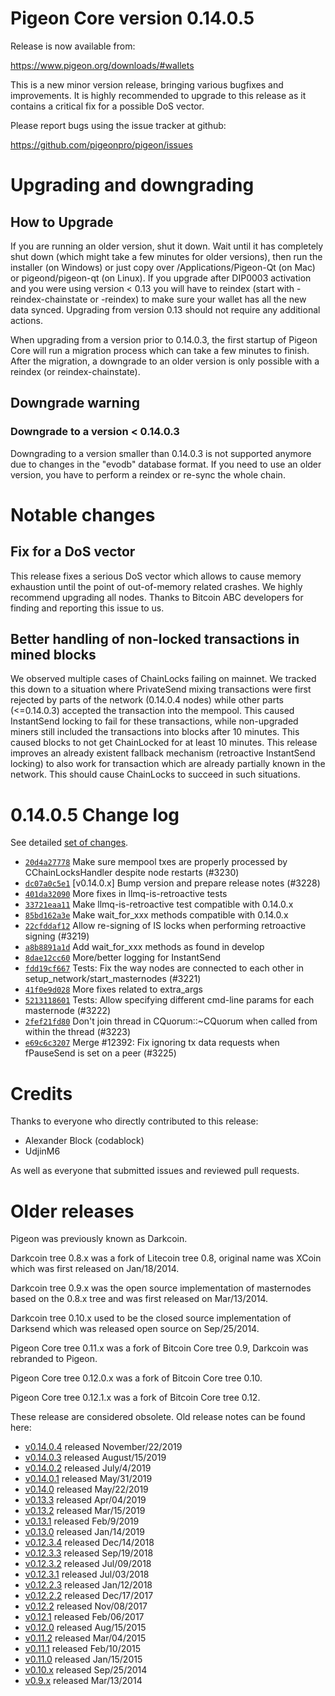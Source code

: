Pigeon Core version 0.14.0.5
==========================

Release is now available from:

  <https://www.pigeon.org/downloads/#wallets>

This is a new minor version release, bringing various bugfixes and improvements.
It is highly recommended to upgrade to this release as it contains a critical
fix for a possible DoS vector.

Please report bugs using the issue tracker at github:

  <https://github.com/pigeonpro/pigeon/issues>


Upgrading and downgrading
=========================

How to Upgrade
--------------

If you are running an older version, shut it down. Wait until it has completely
shut down (which might take a few minutes for older versions), then run the
installer (on Windows) or just copy over /Applications/Pigeon-Qt (on Mac) or
pigeond/pigeon-qt (on Linux). If you upgrade after DIP0003 activation and you were
using version < 0.13 you will have to reindex (start with -reindex-chainstate
or -reindex) to make sure your wallet has all the new data synced. Upgrading from
version 0.13 should not require any additional actions.

When upgrading from a version prior to 0.14.0.3, the
first startup of Pigeon Core will run a migration process which can take a few minutes
to finish. After the migration, a downgrade to an older version is only possible with
a reindex (or reindex-chainstate).

Downgrade warning
-----------------

### Downgrade to a version < 0.14.0.3

Downgrading to a version smaller than 0.14.0.3 is not supported anymore due to changes
in the "evodb" database format. If you need to use an older version, you have to perform
a reindex or re-sync the whole chain.

Notable changes
===============

Fix for a DoS vector
--------------------

This release fixes a serious DoS vector which allows to cause memory exhaustion until the point of
out-of-memory related crashes. We highly recommend upgrading all nodes. Thanks to Bitcoin ABC
developers for finding and reporting this issue to us.

Better handling of non-locked transactions in mined blocks
----------------------------------------------------------

We observed multiple cases of ChainLocks failing on mainnet. We tracked this down to a situation where
PrivateSend mixing transactions were first rejected by parts of the network (0.14.0.4 nodes) while other parts
(<=0.14.0.3) accepted the transaction into the mempool. This caused InstantSend locking to fail for these
transactions, while non-upgraded miners still included the transactions into blocks after 10 minutes.
This caused blocks to not get ChainLocked for at least 10 minutes. This release improves an already existent
fallback mechanism (retroactive InstantSend locking) to also work for transaction which are already partially
known in the network. This should cause ChainLocks to succeed in such situations.

0.14.0.5 Change log
===================

See detailed [set of changes](https://github.com/pigeonpro/pigeon/compare/v0.14.0.4...pigeonpro:v0.14.0.5).

- [`20d4a27778`](https://github.com/pigeonpro/pigeon/commit/dc07a0c5e1) Make sure mempool txes are properly processed by CChainLocksHandler despite node restarts (#3230)
- [`dc07a0c5e1`](https://github.com/pigeonpro/pigeon/commit/dc07a0c5e1) [v0.14.0.x] Bump version and prepare release notes (#3228)
- [`401da32090`](https://github.com/pigeonpro/pigeon/commit/401da32090) More fixes in llmq-is-retroactive tests
- [`33721eaa11`](https://github.com/pigeonpro/pigeon/commit/33721eaa11) Make llmq-is-retroactive test compatible with 0.14.0.x
- [`85bd162a3e`](https://github.com/pigeonpro/pigeon/commit/85bd162a3e) Make wait_for_xxx methods compatible with 0.14.0.x
- [`22cfddaf12`](https://github.com/pigeonpro/pigeon/commit/22cfddaf12) Allow re-signing of IS locks when performing retroactive signing (#3219)
- [`a8b8891a1d`](https://github.com/pigeonpro/pigeon/commit/a8b8891a1d) Add wait_for_xxx methods as found in develop
- [`8dae12cc60`](https://github.com/pigeonpro/pigeon/commit/8dae12cc60) More/better logging for InstantSend
- [`fdd19cf667`](https://github.com/pigeonpro/pigeon/commit/fdd19cf667) Tests: Fix the way nodes are connected to each other in setup_network/start_masternodes (#3221)
- [`41f0e9d028`](https://github.com/pigeonpro/pigeon/commit/41f0e9d028) More fixes related to extra_args
- [`5213118601`](https://github.com/pigeonpro/pigeon/commit/5213118601) Tests: Allow specifying different cmd-line params for each masternode (#3222)
- [`2fef21fd80`](https://github.com/pigeonpro/pigeon/commit/2fef21fd80) Don't join thread in CQuorum::~CQuorum when called from within the thread (#3223)
- [`e69c6c3207`](https://github.com/pigeonpro/pigeon/commit/e69c6c3207) Merge #12392: Fix ignoring tx data requests when fPauseSend is set on a peer (#3225)

Credits
=======

Thanks to everyone who directly contributed to this release:

- Alexander Block (codablock)
- UdjinM6

As well as everyone that submitted issues and reviewed pull requests.

Older releases
==============

Pigeon was previously known as Darkcoin.

Darkcoin tree 0.8.x was a fork of Litecoin tree 0.8, original name was XCoin
which was first released on Jan/18/2014.

Darkcoin tree 0.9.x was the open source implementation of masternodes based on
the 0.8.x tree and was first released on Mar/13/2014.

Darkcoin tree 0.10.x used to be the closed source implementation of Darksend
which was released open source on Sep/25/2014.

Pigeon Core tree 0.11.x was a fork of Bitcoin Core tree 0.9,
Darkcoin was rebranded to Pigeon.

Pigeon Core tree 0.12.0.x was a fork of Bitcoin Core tree 0.10.

Pigeon Core tree 0.12.1.x was a fork of Bitcoin Core tree 0.12.

These release are considered obsolete. Old release notes can be found here:

- [v0.14.0.4](https://github.com/pigeonpro/pigeon/blob/master/doc/release-notes/pigeon/release-notes-0.14.0.4.md) released November/22/2019
- [v0.14.0.3](https://github.com/pigeonpro/pigeon/blob/master/doc/release-notes/pigeon/release-notes-0.14.0.3.md) released August/15/2019
- [v0.14.0.2](https://github.com/pigeonpro/pigeon/blob/master/doc/release-notes/pigeon/release-notes-0.14.0.2.md) released July/4/2019
- [v0.14.0.1](https://github.com/pigeonpro/pigeon/blob/master/doc/release-notes/pigeon/release-notes-0.14.0.1.md) released May/31/2019
- [v0.14.0](https://github.com/pigeonpro/pigeon/blob/master/doc/release-notes/pigeon/release-notes-0.14.0.md) released May/22/2019
- [v0.13.3](https://github.com/pigeonpro/pigeon/blob/master/doc/release-notes/pigeon/release-notes-0.13.3.md) released Apr/04/2019
- [v0.13.2](https://github.com/pigeonpro/pigeon/blob/master/doc/release-notes/pigeon/release-notes-0.13.2.md) released Mar/15/2019
- [v0.13.1](https://github.com/pigeonpro/pigeon/blob/master/doc/release-notes/pigeon/release-notes-0.13.1.md) released Feb/9/2019
- [v0.13.0](https://github.com/pigeonpro/pigeon/blob/master/doc/release-notes/pigeon/release-notes-0.13.0.md) released Jan/14/2019
- [v0.12.3.4](https://github.com/pigeonpro/pigeon/blob/master/doc/release-notes/pigeon/release-notes-0.12.3.4.md) released Dec/14/2018
- [v0.12.3.3](https://github.com/pigeonpro/pigeon/blob/master/doc/release-notes/pigeon/release-notes-0.12.3.3.md) released Sep/19/2018
- [v0.12.3.2](https://github.com/pigeonpro/pigeon/blob/master/doc/release-notes/pigeon/release-notes-0.12.3.2.md) released Jul/09/2018
- [v0.12.3.1](https://github.com/pigeonpro/pigeon/blob/master/doc/release-notes/pigeon/release-notes-0.12.3.1.md) released Jul/03/2018
- [v0.12.2.3](https://github.com/pigeonpro/pigeon/blob/master/doc/release-notes/pigeon/release-notes-0.12.2.3.md) released Jan/12/2018
- [v0.12.2.2](https://github.com/pigeonpro/pigeon/blob/master/doc/release-notes/pigeon/release-notes-0.12.2.2.md) released Dec/17/2017
- [v0.12.2](https://github.com/pigeonpro/pigeon/blob/master/doc/release-notes/pigeon/release-notes-0.12.2.md) released Nov/08/2017
- [v0.12.1](https://github.com/pigeonpro/pigeon/blob/master/doc/release-notes/pigeon/release-notes-0.12.1.md) released Feb/06/2017
- [v0.12.0](https://github.com/pigeonpro/pigeon/blob/master/doc/release-notes/pigeon/release-notes-0.12.0.md) released Aug/15/2015
- [v0.11.2](https://github.com/pigeonpro/pigeon/blob/master/doc/release-notes/pigeon/release-notes-0.11.2.md) released Mar/04/2015
- [v0.11.1](https://github.com/pigeonpro/pigeon/blob/master/doc/release-notes/pigeon/release-notes-0.11.1.md) released Feb/10/2015
- [v0.11.0](https://github.com/pigeonpro/pigeon/blob/master/doc/release-notes/pigeon/release-notes-0.11.0.md) released Jan/15/2015
- [v0.10.x](https://github.com/pigeonpro/pigeon/blob/master/doc/release-notes/pigeon/release-notes-0.10.0.md) released Sep/25/2014
- [v0.9.x](https://github.com/pigeonpro/pigeon/blob/master/doc/release-notes/pigeon/release-notes-0.9.0.md) released Mar/13/2014

